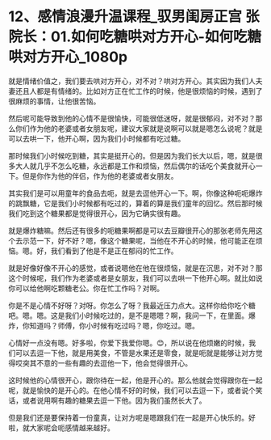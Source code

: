 # 12、感情浪漫升温课程_驭男闺房正宫 张院长：01.如何吃糖哄对方开心-如何吃糖哄对方开心_1080p

就是情绪价值之，我们要去哄对方开心，对不对？哄对方开心。其实因为我们人夫妻还且人都是有情绪的。比如对方正在忙工作的时候，他是很烦恼的时候，遇到了很麻烦的事情，让他很苦恼。

然后呢可能导致到他的心情不是很愉快，可能很低迷呀，就是很郁闷，对不对？那么你们作为他的老婆或者女朋友呢，建议大家就是说啊可以就是嗯怎么说呢？就是可以去哄一下，他开心啊，因为我们小时候都有吃过糖。

那时候我们小时候吃到糖，其实是挺开心的。但是因为我们长大以后，嗯，就是很多大人就几乎不怎么吃糖，永远都是工作和烦恼，然后偶尔的话吃个美食就开心一下。但是你作为他的伴侣，作为他的老婆或者女朋友。

其实我们是可以用童年的食品去呃，就是去逗他开心一下。啊，你像这种呃呃爆炸的跳飘糖，它是我们小时候都有吃过的，算着的算是我们童年的回忆。然后那时候我们吃到这个糖果都是觉得很开心，因为它确实很有趣。

就是爆炸糖嘛。然后还有很多的呃糖果啊都是可以去豆瓣很开心的那张老师先用这个去示范一下，好不好？嗯，像这个糖果呢，当他在不开心的时候，他可能正在烦恼。嗯。好，我们看到了他是不是正在郁闷的忙工作。

就是好像好像不开心的感觉，或者说嗯他在他在很烦恼，就是在沉思，对不对？那这个时候呢，我们作为老婆或者是女朋友，我们可以去哄一下他开心啊。就比如说你可以给他啊吃颗糖老公。你在忙工作吗？对啊。

你是不是心情不好呀？对呀。你怎么了呀？我最近压力点大。这样你给你吃个糖吧。嗯。嗯。这是我们小时候吃过的，是不是嗯嗯？啊，我问一下，在里面。爆炸，你知道吗？师傅，你小时候有吃过吗？嗯，你吃过。嗯。

心情好一点没有嗯。好多啦，你爱下我爱你嗯。😊，所以说在他烦嫩的时候，我们可以去逗一下他，就是用美食，不管是水果还是零食，就是呃就是能够让对方觉得哎突其不意的一些有趣的去逗他一下，他会觉得很开心。

这时候他的心情很开心，跟你待在一起，他是开心的。那么他就会觉得跟你在一起呢，就是愉快的是开心的。在他心情不好的时候，我们可以去逗一下，或者说个笑话，或者说用啊有趣的糖果去逗一下他。因为我们虽然长大了。

但是我们还是要保持着一份童真，让对方呢是嗯跟我们在一起是开心快乐的。好啦，就大家呢会呃感情越来越好。